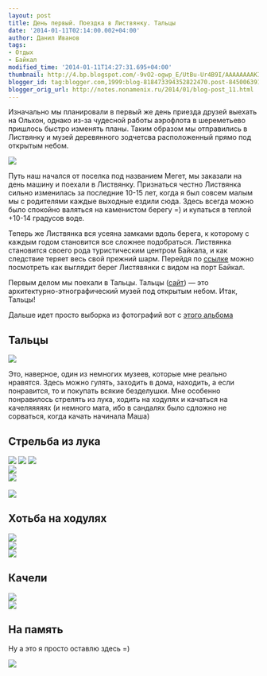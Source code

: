 ```yaml
---
layout: post
title: День первый. Поездка в Листвянку. Тальцы
date: '2014-01-11T02:14:00.002+04:00'
author: Данил Иванов
tags:
- Отдых
- Байкал
modified_time: '2014-01-11T14:27:31.695+04:00'
thumbnail: http://4.bp.blogspot.com/-9vO2-ogwp_E/UtBu-Ur4B9I/AAAAAAAAKIc/C-Amc09MUcY/s72-c/dqe5dorlk20.jpg
blogger_id: tag:blogger.com,1999:blog-818473394352822470.post-8450063918321905215
blogger_orig_url: http://notes.nonamenix.ru/2014/01/blog-post_11.html
---
```


Изначально мы планировали в первый же день приезда друзей выехать на Ольхон, однако из-за чудесной работы аэрофлота в шереметьево пришлось быстро изменять планы. Таким образом мы отправились в Листвянку и музей деревянного зодчетсва расположенный прямо под открытым небом.

<img src="http://4.bp.blogspot.com/-9vO2-ogwp_E/UtBu-Ur4B9I/AAAAAAAAKIc/C-Amc09MUcY/s1600/dqe5dorlk20.jpg" class="img-responsive">

<!--more-->

Путь наш начался от поселка под названием Мегет, мы заказали на день машину и поехали в Листвянку. Признаться честно Листвянка сильно изменилась за последние 10-15 лет, когда я был совсем малым мы с родителями каждые выходные ездили сюда. Здесь всегда можно было спокойно валяться на каменистом берегу =) и купаться в теплой +10-14 градусов воде.

Теперь же Листвянка вся усеяна замками вдоль берега, к которому с каждым годом становится все сложнее подобраться. Листвянка становится своего рода туристическим центром Байкала, и как следствие теряет весь свой прежний шарм. Перейдя по [ссылке](http://myttk.ru/media/webcam/baikal_listvyanka/) можно посмотреть как выглядит берег Листявянки с видом на порт Байкал.

Первым делом мы поехали в Тальцы. Тальцы ([сайт](http://www.talci.ru/)) — это архитектурно-этнографический музей под открытым небом. Итак, Тальцы!

Дальше идет просто выборка из фотографий вот с <a href="http://vk.com/album208489_180653941">этого альбома</a>
## Тальцы

<img src="http://2.bp.blogspot.com/-mFbAwT2f-gY/UtBu_jE8XbI/AAAAAAAAKI4/U69jStj1z7k/s1600/panorama003.jpg" class="img-responsive">

Это, наверное, один из немногих музеев, которые мне реально нравятся. Здесь можно гулять, заходить в дома, находить, а если понравится, то и покупать всякие безделушки. Мне особенно понравилось стрелять из лука, ходить на ходулях и качаться на качеляяяяях (и немного мата, ибо в сандалях было сдложно не сорваться, когда качать начинала Маша)

## Стрельба из лука

<img src="http://2.bp.blogspot.com/-9vO2-ogwp_E/UtBu-Ur4B9I/AAAAAAAAKIo/TDKNs3Jcka4/s1600/dqe5dorlk20.jpg" class="img-responsive">

<img src="http://4.bp.blogspot.com/-hB0Dqpagbi8/UtBvCKK_hnI/AAAAAAAAKJc/whV6VoeBBGc/s1600/xgxnntk5exw.jpg" class="img-responsive">

<img src="http://1.bp.blogspot.com/-sDupKnEYV5M/UtBu_LlWgPI/AAAAAAAAKIw/W7PspenSj6I/s1600/er2k-rbbjpc.jpg" class="img-responsive">


<div class="row">
	<div class="col-md-6">
		<img src="http://2.bp.blogspot.com/-W8tyT7pTDg4/UtBvChItRXI/AAAAAAAAKJk/9SQdRgu1kjU/s1600/yt94ppe2ssa.jpg" class="img-responsive">		
	</div>	
	<div class="col-md-6">
		<img src="http://3.bp.blogspot.com/-OG4gS7xU0iM/UtBvAaiyuBI/AAAAAAAAKJA/ftT6p8tcHqA/s1600/q28jcgydoj0.jpg" class="img-responsive">		
	</div>
</div>		
<br>


<img src="http://4.bp.blogspot.com/-9xdDhBX2Dyc/UtBu9x4UaNI/AAAAAAAAKIY/YmoKzH1TH8U/s1600/bowm7uqfqw4.jpg" class="img-responsive">


## Хотьба на ходулях
<div class="row">
	<div class="col-md-4">
		<img src="http://2.bp.blogspot.com/-CB2EaeZ-eZw/UtBu9R_QNGI/AAAAAAAAKIM/zNJ9I5Edaps/s1600/2bwa_zavcic.jpg" class="img-responsive">		
	</div>	
	<div class="col-md-4">
		<img src="http://4.bp.blogspot.com/-8qLChfrt-nM/UtBvB5D14II/AAAAAAAAKJo/JPugMirp5s0/s1600/j-ruvxxfdyw.jpg" class="img-responsive">		
	</div>
	<div class="col-md-4">
		<img src="http://1.bp.blogspot.com/-Hntwbx_NFeE/UtBu_vFa0oI/AAAAAAAAKJQ/MRDeItQZBW0/s1600/2uaydzhwmwc.jpg" class="img-responsive">		
	</div>
</div>		


## Качели

<div class="row">
	<div class="col-md-6">
		<img src="http://1.bp.blogspot.com/-ISGWCURtgBw/UtBvA_NTRiI/AAAAAAAAKJI/p77NqY-PRrc/s1600/uvp7pjsr4kg.jpg" class="img-responsive">		
	</div>	
	<div class="col-md-6">
		<img src="http://2.bp.blogspot.com/-hBy2pJI01R8/UtBvDxCk-VI/AAAAAAAAKJ0/TWabu_ccf50/s1600/whvye9vd590.jpg" class="img-responsive">		
	</div>
</div>		

## На память 
Ну а это я просто оставлю здесь =)

<img src=" http://2.bp.blogspot.com/-Cxto4PRq9So/UtBvDCplQNI/AAAAAAAAKJw/9KvkMb3SsqA/s1600/z2c248rxpmk.jpg" class="img-responsive">